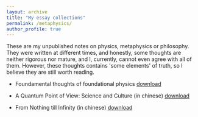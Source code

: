 ```yaml
---
layout: archive
title: "My essay collections"
permalink: /metaphysics/
author_profile: true
---
```


These are my unpublished notes on physics, metaphysics or philosophy. They were written at different times, and honestly, some thoughts are neither rigorous nor mature, and I, currently, cannot even agree with all of them. However, these thoughts contains 'some elements' of truth, so I believe they are still worth reading.  


* Foundamental thoughts of foundational physics [download]()

* A Quantum Point of View: Science and Culture (in chinese) [download]()

* From Nothing till Infinity (in chinese) [download]()

